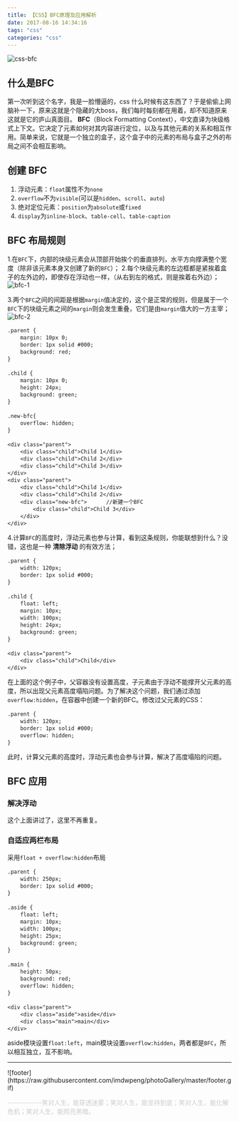 ```yaml
---
title: 【CSS】BFC原理及应用解析
date: 2017-08-16 14:34:16
tags: "css"
categories: "css"
---
```


![css-bfc](index.jpeg)

<!--more-->

## 什么是BFC
第一次听到这个名字，我是一脸懵逼的，css 什么时候有这东西了？于是偷偷上网脑补一下，原来这就是个隐藏的大boss，我们每时每刻都在用着，却不知道原来这就是它的庐山真面目。
**BFC**（Block Formatting Context），中文直译为块级格式上下文。它决定了元素如何对其内容进行定位，以及与其他元素的关系和相互作用。简单来说，它就是一个独立的盒子，这个盒子中的元素的布局与盒子之外的布局之间不会相互影响。

## 创建 BFC

 1. 浮动元素：`float`属性不为`none`
 2. `overflow`不为`visible`(可以是`hidden`、`scroll`、`auto`)
 3. 绝对定位元素：`position`为`absolute`或`fixed`
 4. `display`为`inline-block`、`table-cell`、`table-caption`

## BFC 布局规则
1.在`BFC`下，内部的块级元素会从顶部开始挨个的垂直排列，水平方向撑满整个宽度（除非该元素本身又创建了新的`BFC`）；
2.每个块级元素的左边框都是紧挨着盒子的左外边的，即使存在浮动也一样，（从右到左的格式，则是挨着右外边）；
![bfc-1](1.png)

3.两个`BFC`之间的间距是根据`margin`值决定的，这个是正常的规则，但是属于一个`BFC`下的块级元素之间的`margin`则会发生重叠，它们是由`margin`值大的一方主宰； 
![bfc-2](2.png)

```
.parent {
    margin: 10px 0;
    border: 1px solid #000;
    background: red;
}

.child {
    margin: 10px 0;
    height: 24px;
    background: green;
}

.new-bfc{
    overflow: hidden;
}

<div class="parent">
    <div class="child">Child 1</div>
    <div class="child">Child 2</div>
    <div class="child">Child 3</div>
</div>
<div class="parent">
    <div class="child">Child 1</div>
    <div class="child">Child 2</div>
    <div class="new-bfc">      //新建一个BFC
        <div class="child">Child 3</div>
    </div>
</div>
```
4.计算`BFC`的高度时，浮动元素也参与计算，看到这条规则，你能联想到什么？没错，这也是一种 **清除浮动** 的有效方法；
```
.parent {
    width: 120px;
    border: 1px solid #000;
}

.child {
    float: left;
    margin: 10px;
    width: 100px;
    height: 24px;
    background: green;
}

<div class="parent">
    <div class="child">Child</div>
</div>
```
在上面的这个例子中，父容器没有设置高度，子元素由于浮动不能撑开父元素的高度，所以出现父元素高度塌陷问题。为了解决这个问题，我们通过添加`overflow:hidden`，在容器中创建一个新的BFC。修改过父元素的CSS：
```
.parent {
    width: 120px;
    border: 1px solid #000;
    overflow: hidden;
}
```
此时，计算父元素的高度时，浮动元素也会参与计算，解决了高度塌陷的问题。

## BFC 应用
### 解决浮动
这个上面讲过了，这里不再重复。

### 自适应两栏布局
采用`float + overflow:hidden`布局
```
.parent {
    width: 250px;
    border: 1px solid #000;
}

.aside {
    float: left;
    margin: 10px;
    width: 100px;
    height: 25px;
    background: green;
}

.main {
    height: 50px;
    background: red;
    overflow: hidden;
}

<div class="parent">
    <div class="aside">aside</div>
    <div class="main">main</div>
</div>
```
aside模块设置`float:left`，main模块设置`overflow:hidden`，两者都是`BFC`，所以相互独立，互不影响。
<footer>
<hr/>
![footer](https://raw.githubusercontent.com/imdwpeng/photoGallery/master/footer.gif)
<p style="textAlign:right;color:#ccc">------------笑对人生，能穿透迷雾；笑对人生，能坚持到底；笑对人生，能化解危机；笑对人生，能照亮黑暗。</p>
</footer>

